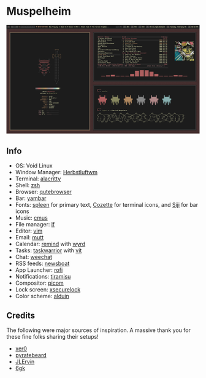 # Muspelheim

![Example Scrot](/screenshots/2022-02-01_02-42-12.png)

## Info
- OS: Void Linux
- Window Manager: [Herbstluftwm](https://github.com/herbstluftwm/herbstluftwm)
- Terminal: [alacritty](https://github.com/alacritty/alacritty)
- Shell: [zsh](https://www.zsh.org/)
- Browser: [qutebrowser](https://github.com/qutebrowser/qutebrowser)
- Bar: [yambar](https://codeberg.org/dnkl/yambar)
- Fonts: [spleen](https://github.com/fcambus/spleen) for primary text, [Cozette](https://github.com/slavfox/Cozette) for terminal icons, and [Siji](https://github.com/stark/siji) for bar icons
- Music: [cmus](https://github.com/cmus/cmus)
- File manager: [lf](https://github.com/gokcehan/lf)
- Editor: [vim](https://github.com/vim/vim)
- Email: [mutt](https://gitlab.com/muttmua/mutt)
- Calendar: [remind](https://git.skoll.ca/Skollsoft-Public/Remind) with [wyrd](https://gitlab.com/wyrd-calendar/wyrd/)
- Tasks: [taskwarrior](https://github.com/GothenburgBitFactory/taskwarrior) with [vit](https://github.com/vit-project/vit)
- Chat: [weechat](https://github.com/weechat/weechat)
- RSS feeds: [newsboat](https://github.com/newsboat/newsboat)
- App Launcher: [rofi](https://github.com/davatorium/rofi)
- Notifications: [tiramisu](https://github.com/Sweets/tiramisu)
- Compositor: [picom](https://github.com/yshui/picom)
- Lock screen: [xsecurelock](https://github.com/google/xsecurelock)
- Color scheme: [alduin](https://github.com/AlessandroYorba/Alduin)

## Credits
The following were major sources of inspiration. A massive thank you for these fine folks sharing their setups!
- [xer0](https://github.com/xero/dotfiles)
- [pyratebeard](https://gitlab.com/pyratebeard/dotfiles)
- [JLErvin](https://github.com/JLErvin/dotfiles)
- [6gk](https://github.com/6gk/polka)
